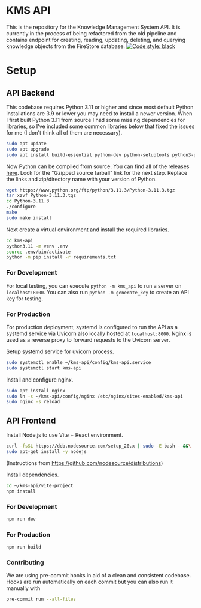 # KMS API

This is the repository for the Knowledge Management System API. It is currently in the process of being refactored from the old pipeline and contains endpoint for creating, reading, updating, deleting, and querying knowledge objects from the FireStore database.
[![Code style: black](https://img.shields.io/badge/code%20style-black-000000.svg)](https://github.com/psf/black)

# Setup
## API Backend

This codebase requires Python 3.11 or higher and since most default Python installations are 3.9 or lower you may need to install a newer version. When I first built Python 3.11 from source I had some missing dependencies for libraries, so I've included some common libraries below that fixed the issues for me (I don't think all of them are necessary).

```bash
sudo apt update
sudo apt upgrade
sudo apt install build-essential python-dev python-setuptools python3-pip python3-smbus libncursesw5-dev libgdbm-dev libc6-dev zlib1g-dev libsqlite3-dev tk-dev libssl-dev openssl libffi-dev
```

Now Python can be compiled from source. You can find all of the releases [here](https://www.python.org/downloads/source/). Look for the "Gzipped source tarball" link for the next step. Replace the links and zip/directory name with your version of Python.

```bash
wget https://www.python.org/ftp/python/3.11.3/Python-3.11.3.tgz
tar xzvf Python-3.11.3.tgz
cd Python-3.11.3
./configure
make
sudo make install
```

Next create a virtual environment and install the required libraries.

```bash
cd kms-api
python3.11 -m venv .env
source .env/bin/activate
python -m pip install -r requirements.txt
```

### For Development
For local testing, you can execute `python -m kms_api` to run a server on `localhost:8000`. You can also run `python -m generate_key` to create an API key for testing.

### For Production
For production deployment, systemd is configured to run the API as a systemd service via Uvicorn also locally hosted at `localhost:8000`. Nginx is used as a reverse proxy to forward requests to the Uvicorn server.

Setup systemd service for uvicorn process.

```bash
sudo systemctl enable ~/kms-api/config/kms-api.service
sudo systemctl start kms-api
```

Install and configure nginx.

```bash
sudo apt install nginx
sudo ln -s ~/kms-api/config/nginx /etc/nginx/sites-enabled/kms-api
sudo nginx -s reload
```

## API Frontend

Install Node.js to use Vite + React environment.
```bash
curl -fsSL https://deb.nodesource.com/setup_20.x | sudo -E bash - &&\
sudo apt-get install -y nodejs
```
(Instructions from https://github.com/nodesource/distributions)

Install dependencies.
```bash
cd ~/kms-api/vite-project
npm install
```

### For Development

```bash
npm run dev
```

### For Production

```bash
npm run build
```

### Contributing
We are using pre-commit hooks in aid of a clean and consistent codebase. Hooks are run automatically on each commit but you can also run it manually with
```bash
pre-commit run --all-files
```
